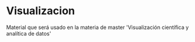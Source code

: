 # Visualizacion
Material que será usado en la materia de master 'Visualización científica y analítica de datos'
